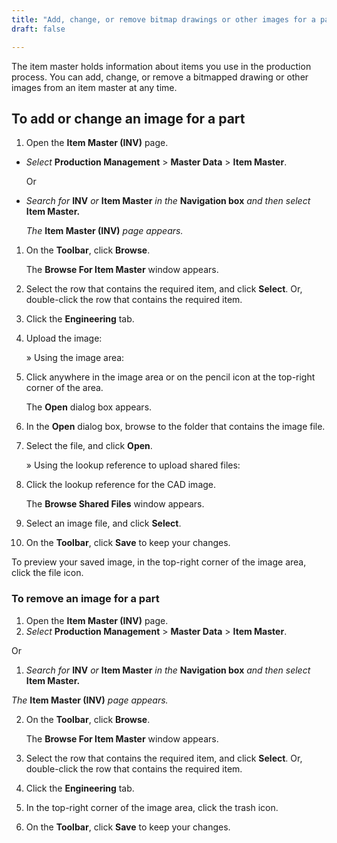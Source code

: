 ```yaml
---
title: "Add, change, or remove bitmap drawings or other images for a part"
draft: false

---
```


The item master holds information about items you use in the production process. You can add, change, or remove a bitmapped drawing or other images from an item master at any time.

## To add or change an image for a part

1.  Open the **Item Master (INV)** page.
-  *Select* **Production Management** > **Master Data** > **Item Master**.

    Or

-  *Search for* **INV** *or* **Item Master** *in the* **Navigation box** *and then select* **Item Master.**

   *The* **Item Master (INV)** *page appears.*

1.  On the **Toolbar**, click **Browse**.

    The **Browse For Item Master** window appears.

2.  Select the row that contains the required item, and click **Select**. Or, double-click the row that contains the required item.
3.  Click the **Engineering** tab.
4.  Upload the image:

    » Using the image area:

5.  Click anywhere in the image area or on the pencil icon at the top-right corner of the area.

    The **Open** dialog box appears.

6.  In the **Open** dialog box, browse to the folder that contains the image file.
7.  Select the file, and click **Open**.

    » Using the lookup reference to upload shared files:

8.  Click the lookup reference for the CAD image.

    The **Browse Shared Files** window appears.

9.  Select an image file, and click **Select**.
10. On the **Toolbar**, click **Save** to keep your changes.

To preview your saved image, in the top-right corner of the image area, click the file icon.

### To remove an image for a part

1.  Open the **Item Master (INV)** page.
1.  *Select* **Production Management** > **Master Data** > **Item Master**.

Or

1.  *Search for* **INV** *or* **Item Master** *in the* **Navigation box** *and then select* **Item Master.**

   *The* **Item Master (INV)** *page appears.*

2.  On the **Toolbar**, click **Browse**.

    The **Browse For Item Master** window appears.

3.  Select the row that contains the required item, and click **Select**. Or, double-click the row that contains the required item.
4.  Click the **Engineering** tab.
5.  In the top-right corner of the image area, click the trash icon.
6.  On the **Toolbar**, click **Save** to keep your changes.
